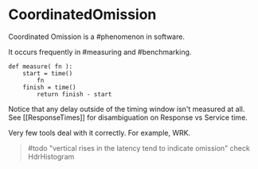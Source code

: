 # CoordinatedOmission

Coordinated Omission is a #phenomenon in software.

It occurs frequently in #measuring and #benchmarking.

```example
def measure( fn ):
    start = time()
        fn
    finish = time()
        return finish - start
```

Notice that any delay outside of the timing window isn't measured at all. See [[ResponseTimes]] for disambiguation on Response vs Service time.

Very few tools deal with it correctly. For example, WRK.

> #todo "vertical rises in the latency tend to indicate omission"
> check HdrHistogram
